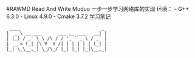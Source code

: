 #RAWMD
Read And Write Muduo
一步一步学习网络库的实现
环境：
	- G++ 6.3.0
	- Linux 4.9.0
	- Cmake 3.7.2
[学习笔记](./muduo-Study-Notes.md)


```text
 ____                              _ 
|  _ \ __ ___      ___ __ ___   __| |
| |_) / _` \ \ /\ / / '_ ` _ \ / _` |
|  _ < (_| |\ V  V /| | | | | | (_| |
|_| \_\__,_| \_/\_/ |_| |_| |_|\__,_|
                                     
```
